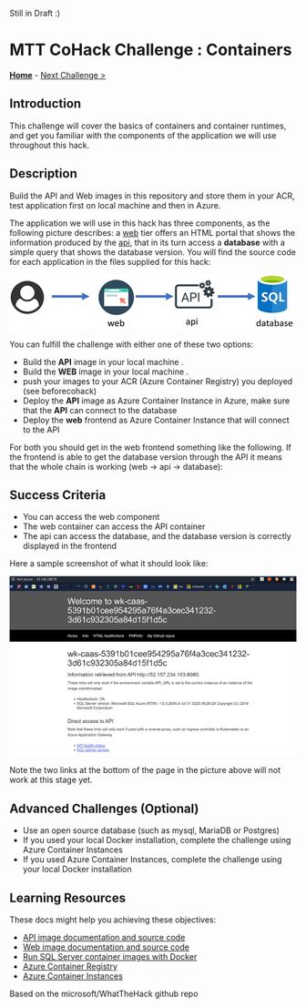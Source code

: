 
Still in Draft :)


# MTT CoHack Challenge : Containers

**[Home](../README.md)** - [Next Challenge >](./02-aks_private.md)

## Introduction

This challenge will cover the basics of containers and container runtimes, and get you familiar with the components of the application we will use throughout this hack.

## Description

Build the API and Web images in this repository and store them in your ACR, test application first on local machine and then in Azure.

The application we will use in this hack has three components, as the following picture describes: a [web](./Resources/web) tier offers an HTML portal that shows the information produced by the [api](./Resources/api), that in its turn access a **database** with a simple query that shows the database version. You will find the source code for each application in the files supplied for this hack:

![app architecture](./images/app_arch.png)

You can fulfill the challenge with either one of these two options:


  - Build the **API** image in your local machine .
  - Build the **WEB** image in your local machine .
  - push your images to your ACR (Azure Container Registry) you deployed (see beforecohack)
  - Deploy the **API** image as Azure Container Instance in Azure, make sure that the **API** can connect to the database
  - Deploy the **web** frontend  as Azure Container Instance that will connect to the API

For both you should get in the web frontend something like the following. If the frontend is able to get the database version through the API it means that the whole chain is working (web -> api -> database):

## Success Criteria

- You can access the web component
- The web container can access the API container
- The api can access the database, and the database version is correctly displayed in the frontend

Here a sample screenshot of what it should look like:

![sample output](./images/aci_web.png)

Note the two links at the bottom of the page in the picture above will not work at this stage yet.

## Advanced Challenges (Optional)

- Use an open source database (such as mysql, MariaDB or Postgres)
- If you used your local Docker installation, complete the challenge using Azure Container Instances
- If you used Azure Container Instances, complete the challenge using your local Docker installation

## Learning Resources

These docs might help you achieving these objectives:

- [API image documentation and source code](./Resources/api/README.md)
- [Web image documentation and source code](./Resources/web/README.md)
- [Run SQL Server container images with Docker](https://docs.microsoft.com/sql/linux/quickstart-install-connect-docker)
- [Azure Container Registry](https://docs.microsoft.com/azure/container-registry/container-registry-intro)
- [Azure Container Instances](https://docs.microsoft.com/azure/container-instances/)

Based on the microsoft/WhatTheHack github repo
